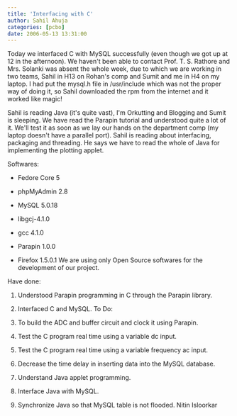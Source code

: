 ```yaml
---
title: 'Interfacing with C'
author: Sahil Ahuja
categories: [pcbo]
date: 2006-05-13 13:31:00
---
```


Today we interfaced C with MySQL successfully (even though we got up at 12 in the afternoon). We haven't been able to contact Prof. T. S. Rathore and Mrs. Solanki was absent the whole week, due to which we are working in two teams, Sahil in H13 on Rohan's comp and Sumit and me in H4 on my laptop. I had put the mysql.h file in /usr/include which was not the proper way of doing it, so Sahil downloaded the rpm from the internet and it worked like magic!

Sahil is reading Java (it's quite vast), I'm Orkutting and Blogging and Sumit is sleeping. We have read the Parapin tutorial and understood quite a lot of it. We'll test it as soon as we lay our hands on the department comp (my laptop doesn't have a parallel port). Sahil is reading about interfacing, packaging and threading. He says we have to read the whole of Java for implementing the plotting applet.

Softwares:

*   Fedore Core 5
*   phpMyAdmin 2.8

*   MySQL 5.0.18
*   libgcj-4.1.0

*   gcc 4.1.0
*   Parapin 1.0.0
*   Firefox 1.5.0.1 We are using only Open Source softwares for the development of our project.

Have done:

1.  Understood Parapin programming in C through the Parapin library.

2.  Interfaced C and MySQL.
To Do:

1.  To build the ADC and buffer circuit and clock it using Parapin.
2.  Test the C program real time using a variable dc input.
3.  Test the C program real time using a variable frequency ac input.
4.  Decrease the time delay in inserting data into the MySQL database.

5.  Understand Java applet programming.
6.  Interface Java with MySQL.
7.  Synchronize Java so that MySQL table is not flooded. Nitin Isloorkar